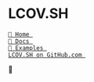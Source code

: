 # LCOV.SH

[`🔮 Home `](https://lcov.sh)  
[`📖 Docs `](https://lcov.sh/docs)  
[`🍕 Examples `](https://lcov.sh/examples/)  
[`LCOV.SH on GitHub.com `](https://github.com/javanile/lcov.sh)

🔮 
